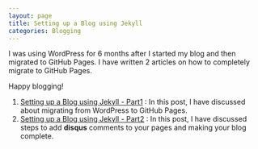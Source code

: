 ```yaml
---
layout: page
title: Setting up a Blog using Jekyll
categories: Blogging
---
```


I was using WordPress for 6 months after I started my blog and then migrated to GitHub Pages. I have written 2 articles on how to completely migrate to GitHub Pages.

Happy blogging!

1. [Setting up a Blog using Jekyll - Part1](/blogging/2018/11/27/setting-up-a-blog-using-jekyll-Part1.html) : In this post, I have discussed about migrating from WordPress to GitHub Pages. 
2. [Setting up a Blog using Jekyll - Part2](/blogging/2018/11/27/setting-up-a-blog-using-jekyll-Part2.html) : In this post, I have discussed steps to add **disqus** comments to your pages and making your blog complete. 
